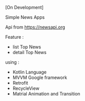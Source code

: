 [On Development]

Simple News Apps

Api from https://newsapi.org

Feature : 
- list Top News
- detail Top News

using : 
- Kotlin Language
- MVVM Google framework
- Retrofit
- RecycleView
- Matrial Animation and Transition
